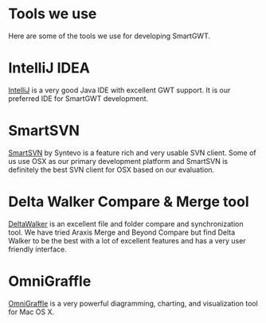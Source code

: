 # Tools we use #

Here are some of the tools we use for developing SmartGWT.

# IntelliJ IDEA #
[IntelliJ](http://www.jetbrains.com/idea/) is a very good Java IDE with excellent GWT support. It is our preferred IDE for SmartGWT development.

# SmartSVN #
[SmartSVN](http://www.syntevo.com/index.html) by Syntevo is a feature rich and very usable SVN client. Some of us use OSX as our primary development platform and SmartSVN is definitely the best SVN client for OSX  based on our evaluation.

# Delta Walker Compare & Merge tool #
[DeltaWalker](http://www.deltopia.com/) is an excellent file and folder compare and synchronization tool. We have tried Araxis Merge and Beyond Compare but find Delta Walker to be the best with a lot of excellent features and has a very user friendly interface.

# OmniGraffle #
[OmniGraffle](http://www.omnigroup.com/products/omnigraffle/) is a very powerful diagramming, charting, and visualization tool for Mac OS X.